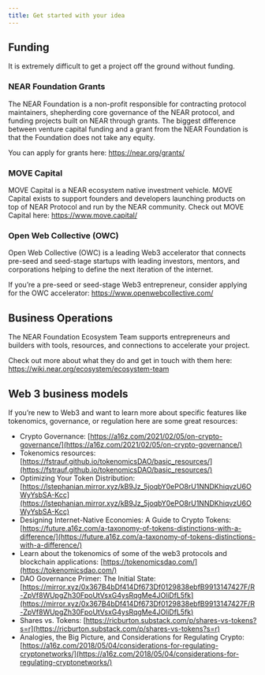 ```yaml
---
title: Get started with your idea
---
```


## Funding

It is extremely difficult to get a project off the ground without funding.

### NEAR Foundation Grants

The NEAR Foundation is a non-profit responsible for contracting protocol maintainers, shepherding core governance of the NEAR protocol, and funding projects built on NEAR through grants. The biggest difference between venture capital funding and a grant from the NEAR Foundation is that the Foundation does not take any equity.

You can apply for grants here: <https://near.org/grants/>

### MOVE Capital

MOVE Capital is a NEAR ecosystem native investment vehicle. MOVE Capital exists to support founders and developers launching products on top of NEAR Protocol and run by the NEAR community.
Check out MOVE Capital here: <https://www.move.capital/>

### Open Web Collective (OWC)

Open Web Collective (OWC) is a leading Web3 accelerator that connects pre-seed and seed-stage startups with leading investors, mentors, and corporations helping to define the next iteration of the internet.

If you’re a pre-seed or seed-stage Web3 entrepreneur, consider applying for the OWC accelerator: <https://www.openwebcollective.com/>

## Business Operations

The NEAR Foundation Ecosystem Team supports entrepreneurs and builders with tools, resources, and connections to accelerate your project.

Check out more about what they do and get in touch with them here: <https://wiki.near.org/ecosystem/ecosystem-team>

## Web 3 business models

If you’re new to Web3 and want to learn more about specific features like tokenomics, governance, or regulation here are some great resources:

- Crypto Governance: [https://a16z.com/2021/02/05/on-crypto-governance/](https://a16z.com/2021/02/05/on-crypto-governance/)
- Tokenomics resources: [https://fstrauf.github.io/tokenomicsDAO/basic_resources/](https://fstrauf.github.io/tokenomicsDAO/basic_resources/)
- Optimizing Your Token Distribution: [https://lstephanian.mirror.xyz/kB9Jz_5joqbY0ePO8rU1NNDKhiqvzU6OWyYsbSA-Kcc](https://lstephanian.mirror.xyz/kB9Jz_5joqbY0ePO8rU1NNDKhiqvzU6OWyYsbSA-Kcc)
- Designing Internet-Native Economies: A Guide to Crypto Tokens: [https://future.a16z.com/a-taxonomy-of-tokens-distinctions-with-a-difference/](https://future.a16z.com/a-taxonomy-of-tokens-distinctions-with-a-difference/)
- Learn about the tokenomics of some of the web3 protocols and blockchain applications: [https://tokenomicsdao.com/](https://tokenomicsdao.com/)
- DAO Governance Primer: The Initial State: [https://mirror.xyz/0x367B4bDf414Df673Df0129838ebfB9913147427F/R-ZpVf8WUpgZh30FpoUtVsxG4ysRqgMe4JOliDfL5fk](https://mirror.xyz/0x367B4bDf414Df673Df0129838ebfB9913147427F/R-ZpVf8WUpgZh30FpoUtVsxG4ysRqgMe4JOliDfL5fk)
- Shares vs. Tokens: [https://ricburton.substack.com/p/shares-vs-tokens?s=r](https://ricburton.substack.com/p/shares-vs-tokens?s=r)
- Analogies, the Big Picture, and Considerations for Regulating Crypto: [https://a16z.com/2018/05/04/considerations-for-regulating-cryptonetworks/](https://a16z.com/2018/05/04/considerations-for-regulating-cryptonetworks/)

